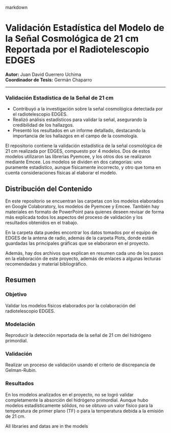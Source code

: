 

markdown
# Validación Estadística del Modelo de la Señal Cosmológica de 21 cm Reportada por el Radiotelescopio EDGES
**Autor:** Juan David Guerrero Uchima  
**Coordinador de Tesis:** Germán Chaparro

---

### **Validación Estadística de la Señal de 21 cm**
- Contribuyó a la investigación sobre la señal cosmológica detectada por el radiotelescopio EDGES.
- Realizó análisis estadísticos para validar la señal, asegurando la credibilidad de los hallazgos.
- Presentó los resultados en un informe detallado, destacando la importancia de los hallazgos en el campo de la cosmología.

El repositorio contiene la validación estadística de la señal cosmológica de 21 cm realizada por EDGES, compuesto por 4 modelos. Dos de estos modelos utilizaron las librerías Pyemcee, y los otros dos se realizaron mediante Emcee. Los modelos se dividen en dos categorías: uno puramente estadístico, aunque físicamente incorrecto, y otro que toma en cuenta consideraciones físicas al elaborar el modelo.

## Distribución del Contenido

En este repositorio se encuentran las carpetas con los modelos elaborados en Google Colaboratory, los modelos de Pyemcee y Emcee. También hay materiales en formato de PowerPoint para quienes deseen revisar de forma más explicada todos los aspectos del proceso de validación y los resultados obtenidos en el trabajo.

En la carpeta data puedes encontrar los datos tomados por el equipo de EDGES de la antena de radio, además de la carpeta Plots, donde están guardadas las principales gráficas que se elaboraron en el proyecto.

Además, hay dos archivos que explican en resumen cada uno de los pasos en la elaboración de este proyecto, además de enlaces a algunas lecturas recomendadas y material bibliográfico.
## Resumen

### Objetivo
Validar los modelos físicos elaborados por la colaboración del radiotelescopio EDGES.

### Modelación
Reproducir la detección reportada de la señal de 21 cm del hidrógeno primordial.

### Validación
Realizar un proceso de validación usando el criterio de discrepancia de Gelman-Rubin.

### Resultados
En los modelos analizados en el proyecto, no se logró validar completamente la absorción del hidrógeno primordial. Aunque hubo modelos estadísticamente sólidos, no se obtuvo un valor físico para la temperatura de primer plano (TF) o para la temperatura debida a la emisión de 21 cm.

All libraries and datas are in the models